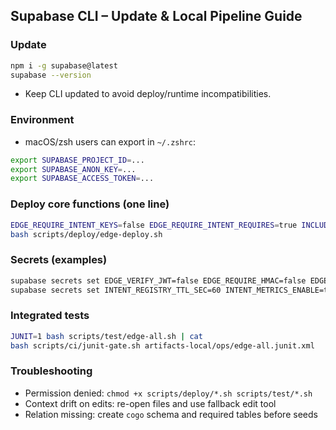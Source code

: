 ## Supabase CLI – Update & Local Pipeline Guide

### Update
```bash
npm i -g supabase@latest
supabase --version
```
- Keep CLI updated to avoid deploy/runtime incompatibilities.

### Environment
- macOS/zsh users can export in `~/.zshrc`:
```bash
export SUPABASE_PROJECT_ID=...
export SUPABASE_ANON_KEY=...
export SUPABASE_ACCESS_TOKEN=...
```

### Deploy core functions (one line)
```bash
EDGE_REQUIRE_INTENT_KEYS=false EDGE_REQUIRE_INTENT_REQUIRES=true INCLUDE_CLI_ACTIONS=true UUI_FALLBACK_ENABLE=true \
bash scripts/deploy/edge-deploy.sh
```

### Secrets (examples)
```bash
supabase secrets set EDGE_VERIFY_JWT=false EDGE_REQUIRE_HMAC=false EDGE_RATE_LIMIT_PER_MIN=120
supabase secrets set INTENT_REGISTRY_TTL_SEC=60 INTENT_METRICS_ENABLE=true
```

### Integrated tests
```bash
JUNIT=1 bash scripts/test/edge-all.sh | cat
bash scripts/ci/junit-gate.sh artifacts-local/ops/edge-all.junit.xml
```

### Troubleshooting
- Permission denied: `chmod +x scripts/deploy/*.sh scripts/test/*.sh`
- Context drift on edits: re-open files and use fallback edit tool
- Relation missing: create `cogo` schema and required tables before seeds


